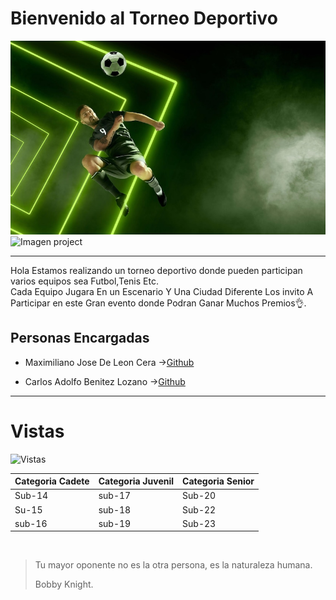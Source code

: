# Bienvenido al Torneo Deportivo

![Imagen Deportiva](Img/fut.jpg)
![Imagen project](https://user-images.githubusercontent.com/104041676/191654452-d2799f9a-28d7-437f-a971-9ca463d01a6d.png)

<hr>

<p>Hola Estamos realizando  un torneo  deportivo  donde pueden participan varios equipos sea Futbol,Tenis Etc.<br>
Cada Equipo Jugara En un Escenario Y Una Ciudad Diferente Los invito  A Participar en este Gran evento donde Podran Ganar Muchos Premios👌.</p>

## Personas Encargadas
- Maximiliano Jose De Leon Cera ->[Github](https://github.com/joseMax1)

- Carlos Adolfo Benitez Lozano ->[Github](https://github.com/CarlosBNTZ)
 <hr>
 
 # Vistas
 ![Vistas](https://user-images.githubusercontent.com/104041676/191743676-a8dd9b58-f020-4438-a7a8-e3977b64197f.png)
 


|Categoria Cadete|Categoria Juvenil|Categoria Senior  |
|-------------   |---------------- | ---------------- |
|  Sub-14        |  sub-17         |   Sub-20         |
|  Su-15         |  sub-18         |   Sub-22         |
|  sub-16        |  sub-19         |   Sub-23         |

</br>

>Tu mayor oponente no es la otra persona, es la naturaleza humana.
>
>Bobby Knight.

